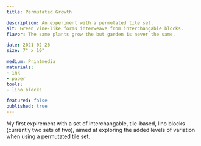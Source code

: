 ```yaml
---
title: Permutated Growth

description: An experiment with a permutated tile set.
alt: Green vine-like forms interweave from interchangable blocks.
flavor: The same plants grow the but garden is never the same.

date: 2021-02-26
size: 7" x 10"

medium: Printmedia
materials:
- ink
- paper
tools:
- lino blocks

featured: false
published: true
---
```

My first expirement with a set of interchangable, tile-based, lino blocks (currently two sets of two), aimed at exploring the added levels of variation when using a permutated tile set.

